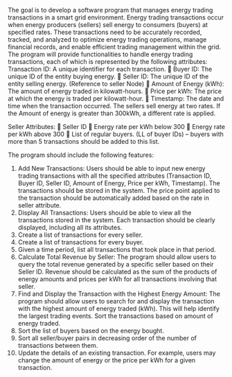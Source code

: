 The goal is to develop a software program that manages energy trading transactions in a smart grid environment. Energy trading transactions occur when energy producers (sellers) sell energy to consumers (buyers) at specified rates. These transactions need to be accurately recorded, tracked, and analyzed to optimize energy trading operations, manage financial records, and enable efficient trading management within the grid. The program will provide functionalities to handle energy trading transactions, each of which is represented by the following attributes:
Transaction ID: A unique identifier for each transaction. 
 Buyer ID: The unique ID of the entity buying energy. 
 Seller ID: The unique ID of the entity selling energy. (Reference to seller Node) 
 Amount of Energy (kWh): The amount of energy traded in kilowatt-hours. 
 Price per kWh: The price at which the energy is traded per kilowatt-hour. 
 Timestamp: The date and time when the transaction occurred. 
The sellers sell energy at two rates. If the Amount of energy is greater than 300kWh, a different rate is applied. 

Seller Attributes: 
 Seller ID 
 Energy rate per kWh below 300 
 Energy rate per kWh above 300 
 List of regular buyers. (LL of buyer IDs) – buyers with more than 5 transactions should be added to this list.

The program should include the following features: 
1. Add New Transactions: Users should be able to input new energy trading transactions with all the specified attributes (Transaction ID, Buyer ID, Seller ID, Amount of Energy, Price per kWh, Timestamp). The transactions should be stored in the system. The price point applied to the transaction should be automatically added based on the rate in seller attribute. 
2. Display All Transactions: Users should be able to view all the transactions stored in the system. Each transaction should be clearly displayed, including all its attributes. 
3. Create a list of transactions for every seller. 
4. Create a list of transactions for every buyer. 
5. Given a time period, list all transactions that took place in that period. 
6. Calculate Total Revenue by Seller: The program should allow users to query the total revenue generated by a specific seller based on their Seller ID. Revenue should be calculated as the sum of the products of energy amounts and prices per kWh for all transactions involving that seller. 
7. Find and Display the Transaction with the Highest Energy Amount: The program should allow users to search for and display the transaction with the highest amount of energy traded (kWh). This will help identify the largest trading events. Sort the transactions based on amount of energy traded. 
8. Sort the list of buyers based on the energy bought. 
9. Sort all seller/buyer pairs in decreasing order of the number of transactions between them. 
10. Update the details of an existing transaction. For example, users may change the amount of energy or the price per kWh for a given transaction. 
